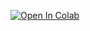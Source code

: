 [![Open In Colab](https://colab.research.google.com/assets/colab-badge.svg)](https://colab.research.google.com/github/ahmadelsaad/Personal_Fund_Tracker/blob/main/Personal_Funds_Tracker%20(1).ipynb)

